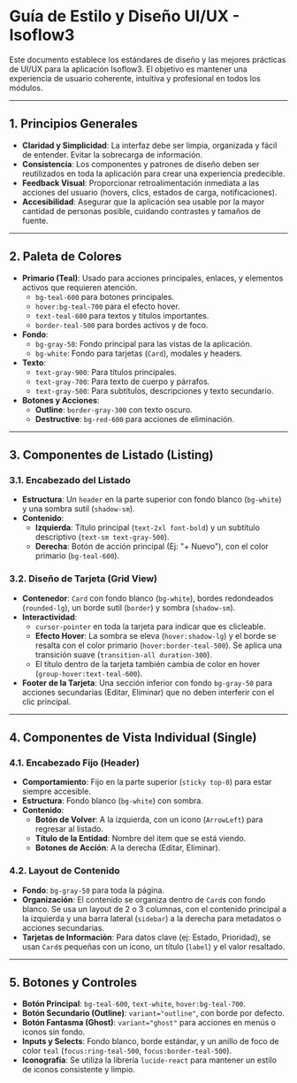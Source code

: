 # Guía de Estilo y Diseño UI/UX - Isoflow3

Este documento establece los estándares de diseño y las mejores prácticas de UI/UX para la aplicación Isoflow3. El objetivo es mantener una experiencia de usuario coherente, intuitiva y profesional en todos los módulos.

---

## 1. Principios Generales

- **Claridad y Simplicidad**: La interfaz debe ser limpia, organizada y fácil de entender. Evitar la sobrecarga de información.
- **Consistencia**: Los componentes y patrones de diseño deben ser reutilizados en toda la aplicación para crear una experiencia predecible.
- **Feedback Visual**: Proporcionar retroalimentación inmediata a las acciones del usuario (hovers, clics, estados de carga, notificaciones).
- **Accesibilidad**: Asegurar que la aplicación sea usable por la mayor cantidad de personas posible, cuidando contrastes y tamaños de fuente.

---

## 2. Paleta de Colores

- **Primario (Teal)**: Usado para acciones principales, enlaces, y elementos activos que requieren atención.
  - `bg-teal-600` para botones principales.
  - `hover:bg-teal-700` para el efecto hover.
  - `text-teal-600` para textos y títulos importantes.
  - `border-teal-500` para bordes activos y de foco.
- **Fondo**: 
  - `bg-gray-50`: Fondo principal para las vistas de la aplicación.
  - `bg-white`: Fondo para tarjetas (`Card`), modales y headers.
- **Texto**:
  - `text-gray-900`: Para títulos principales.
  - `text-gray-700`: Para texto de cuerpo y párrafos.
  - `text-gray-500`: Para subtítulos, descripciones y texto secundario.
- **Botones y Acciones**:
  - **Outline**: `border-gray-300` con texto oscuro.
  - **Destructive**: `bg-red-600` para acciones de eliminación.

---

## 3. Componentes de Listado (Listing)

### 3.1. Encabezado del Listado
- **Estructura**: Un `header` en la parte superior con fondo blanco (`bg-white`) y una sombra sutil (`shadow-sm`).
- **Contenido**:
  - **Izquierda**: Título principal (`text-2xl font-bold`) y un subtítulo descriptivo (`text-sm text-gray-500`).
  - **Derecha**: Botón de acción principal (Ej: "+ Nuevo"), con el color primario (`bg-teal-600`).

### 3.2. Diseño de Tarjeta (Grid View)
- **Contenedor**: `Card` con fondo blanco (`bg-white`), bordes redondeados (`rounded-lg`), un borde sutil (`border`) y sombra (`shadow-sm`).
- **Interactividad**:
  - `cursor-pointer` en toda la tarjeta para indicar que es clicleable.
  - **Efecto Hover**: La sombra se eleva (`hover:shadow-lg`) y el borde se resalta con el color primario (`hover:border-teal-500`). Se aplica una transición suave (`transition-all duration-300`).
  - El título dentro de la tarjeta también cambia de color en hover (`group-hover:text-teal-600`).
- **Footer de la Tarjeta**: Una sección inferior con fondo `bg-gray-50` para acciones secundarias (Editar, Eliminar) que no deben interferir con el clic principal.

---

## 4. Componentes de Vista Individual (Single)

### 4.1. Encabezado Fijo (Header)
- **Comportamiento**: Fijo en la parte superior (`sticky top-0`) para estar siempre accesible.
- **Estructura**: Fondo blanco (`bg-white`) con sombra.
- **Contenido**:
  - **Botón de Volver**: A la izquierda, con un icono (`ArrowLeft`) para regresar al listado.
  - **Título de la Entidad**: Nombre del item que se está viendo.
  - **Botones de Acción**: A la derecha (Editar, Eliminar).

### 4.2. Layout de Contenido
- **Fondo**: `bg-gray-50` para toda la página.
- **Organización**: El contenido se organiza dentro de `Card`s con fondo blanco. Se usa un layout de 2 o 3 columnas, con el contenido principal a la izquierda y una barra lateral (`sidebar`) a la derecha para metadatos o acciones secundarias.
- **Tarjetas de Información**: Para datos clave (ej: Estado, Prioridad), se usan `Card`s pequeñas con un icono, un título (`label`) y el valor resaltado.

---

## 5. Botones y Controles

- **Botón Principal**: `bg-teal-600`, `text-white`, `hover:bg-teal-700`.
- **Botón Secundario (Outline)**: `variant="outline"`, con borde por defecto.
- **Botón Fantasma (Ghost)**: `variant="ghost"` para acciones en menús o iconos sin fondo.
- **Inputs y Selects**: Fondo blanco, borde estándar, y un anillo de foco de color `teal` (`focus:ring-teal-500`, `focus:border-teal-500`).
- **Iconografía**: Se utiliza la librería `lucide-react` para mantener un estilo de iconos consistente y limpio.

